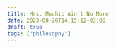 ```yaml
---
title: Mrs. Mouhib Ain't No More
date: 2023-08-26T14:15:12+03:00
draft: true
tags: ["philosophy"]
---
```


